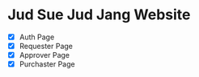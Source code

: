 # Jud Sue Jud Jang Website

- [x] Auth Page
- [x] Requester Page
- [x] Approver Page
- [x] Purchaster Page

